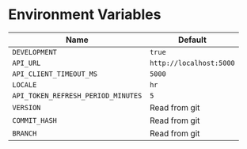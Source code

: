 # Environment Variables

Name                               | Default
-----------------------------------|--------
`DEVELOPMENT`                      | `true`
`API_URL`                          | `http://localhost:5000`
`API_CLIENT_TIMEOUT_MS`            | `5000`
`LOCALE`                           | `hr`
`API_TOKEN_REFRESH_PERIOD_MINUTES` | `5`
`VERSION`                          | Read from git
`COMMIT_HASH`                      | Read from git
`BRANCH`                           | Read from git
